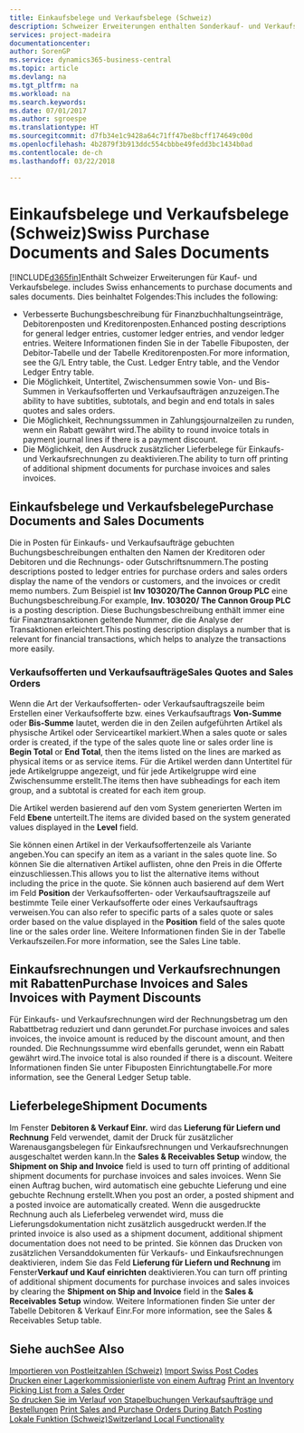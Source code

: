 ```yaml
---
title: Einkaufsbelege und Verkaufsbelege (Schweiz)
description: Schweizer Erweiterungen enthalten Sonderkauf- und Verkaufsbelegfunktionen.
services: project-madeira
documentationcenter: 
author: SorenGP
ms.service: dynamics365-business-central
ms.topic: article
ms.devlang: na
ms.tgt_pltfrm: na
ms.workload: na
ms.search.keywords: 
ms.date: 07/01/2017
ms.author: sgroespe
ms.translationtype: HT
ms.sourcegitcommit: d7fb34e1c9428a64c71ff47be8bcff174649c00d
ms.openlocfilehash: 4b2879f3b913ddc554cbbbe49fedd3bc1434b0ad
ms.contentlocale: de-ch
ms.lasthandoff: 03/22/2018

---
```

# <a name="swiss-purchase-documents-and-sales-documents"></a><span data-ttu-id="2bd62-103">Einkaufsbelege und Verkaufsbelege (Schweiz)</span><span class="sxs-lookup"><span data-stu-id="2bd62-103">Swiss Purchase Documents and Sales Documents</span></span>
[!INCLUDE[d365fin](../../includes/d365fin_md.md)]<span data-ttu-id="2bd62-104">Enthält Schweizer Erweiterungen für Kauf- und Verkaufsbelege.</span><span class="sxs-lookup"><span data-stu-id="2bd62-104"> includes Swiss enhancements to purchase documents and sales documents.</span></span> <span data-ttu-id="2bd62-105">Dies beinhaltet Folgendes:</span><span class="sxs-lookup"><span data-stu-id="2bd62-105">This includes the following:</span></span>  

- <span data-ttu-id="2bd62-106">Verbesserte Buchungsbeschreibung für Finanzbuchhaltungseinträge, Debitorenposten und Kreditorenposten.</span><span class="sxs-lookup"><span data-stu-id="2bd62-106">Enhanced posting descriptions for general ledger entries, customer ledger entries, and vendor ledger entries.</span></span> <span data-ttu-id="2bd62-107">Weitere Informationen finden Sie in der Tabelle Fibuposten, der Debitor-Tabelle und der Tabelle Kreditorenposten.</span><span class="sxs-lookup"><span data-stu-id="2bd62-107">For more information, see the G/L Entry table, the Cust. Ledger Entry table, and the Vendor Ledger Entry table.</span></span>  
- <span data-ttu-id="2bd62-108">Die Möglichkeit, Untertitel, Zwischensummen sowie Von- und Bis-Summen in Verkaufsofferten und Verkaufsaufträgen anzuzeigen.</span><span class="sxs-lookup"><span data-stu-id="2bd62-108">The ability to have subtitles, subtotals, and begin and end totals in sales quotes and sales orders.</span></span>  
- <span data-ttu-id="2bd62-109">Die Möglichkeit, Rechnungssummen in Zahlungsjournalzeilen zu runden, wenn ein Rabatt gewährt wird.</span><span class="sxs-lookup"><span data-stu-id="2bd62-109">The ability to round invoice totals in payment journal lines if there is a payment discount.</span></span>  
- <span data-ttu-id="2bd62-110">Die Möglichkeit, den Ausdruck zusätzlicher Lieferbelege für Einkaufs- und Verkaufsrechnungen zu deaktivieren.</span><span class="sxs-lookup"><span data-stu-id="2bd62-110">The ability to turn off printing of additional shipment documents for purchase invoices and sales invoices.</span></span>  

## <a name="purchase-documents-and-sales-documents"></a><span data-ttu-id="2bd62-111">Einkaufsbelege und Verkaufsbelege</span><span class="sxs-lookup"><span data-stu-id="2bd62-111">Purchase Documents and Sales Documents</span></span>  
<span data-ttu-id="2bd62-112">Die in Posten für Einkaufs- und Verkaufsaufträge gebuchten Buchungsbeschreibungen enthalten den Namen der Kreditoren oder Debitoren und die Rechnungs- oder Gutschriftsnummern.</span><span class="sxs-lookup"><span data-stu-id="2bd62-112">The posting descriptions posted to ledger entries for purchase orders and sales orders display the name of the vendors or customers, and the invoices or credit memo numbers.</span></span> <span data-ttu-id="2bd62-113">Zum Beispiel ist **Inv 103020/The Cannon Group PLC** eine Buchungsbeschreibung.</span><span class="sxs-lookup"><span data-stu-id="2bd62-113">For example, **Inv. 103020/ The Cannon Group PLC** is a posting description.</span></span> <span data-ttu-id="2bd62-114">Diese Buchungsbeschreibung enthält immer eine für Finanztransaktionen geltende Nummer, die die Analyse der Transaktionen erleichtert.</span><span class="sxs-lookup"><span data-stu-id="2bd62-114">This posting description displays a number that is relevant for financial transactions, which helps to analyze the transactions more easily.</span></span>  

### <a name="sales-quotes-and-sales-orders"></a><span data-ttu-id="2bd62-115">Verkaufsofferten und Verkaufsaufträge</span><span class="sxs-lookup"><span data-stu-id="2bd62-115">Sales Quotes and Sales Orders</span></span>  
<span data-ttu-id="2bd62-116">Wenn die Art der Verkaufsofferten- oder Verkaufsauftragszeile beim Erstellen einer Verkaufsofferte bzw. eines Verkaufsauftrags **Von-Summe** oder **Bis-Summe** lautet, werden die in den Zeilen aufgeführten Artikel als physische Artikel oder Serviceartikel markiert.</span><span class="sxs-lookup"><span data-stu-id="2bd62-116">When a sales quote or sales order is created, if the type of the sales quote line or sales order line is **Begin Total** or **End Total**, then the items listed on the lines are marked as physical items or as service items.</span></span> <span data-ttu-id="2bd62-117">Für die Artikel werden dann Untertitel für jede Artikelgruppe angezeigt, und für jede Artikelgruppe wird eine Zwischensumme erstellt.</span><span class="sxs-lookup"><span data-stu-id="2bd62-117">The items then have subheadings for each item group, and a subtotal is created for each item group.</span></span>  

<span data-ttu-id="2bd62-118">Die Artikel werden basierend auf den vom System generierten Werten im Feld **Ebene** unterteilt.</span><span class="sxs-lookup"><span data-stu-id="2bd62-118">The items are divided based on the system generated values displayed in the **Level** field.</span></span>  

<span data-ttu-id="2bd62-119">Sie können einen Artikel in der Verkaufsoffertenzeile als Variante angeben.</span><span class="sxs-lookup"><span data-stu-id="2bd62-119">You can specify an item as a variant in the sales quote line.</span></span> <span data-ttu-id="2bd62-120">So können Sie die alternativen Artikel auflisten, ohne den Preis in die Offerte einzuschliessen.</span><span class="sxs-lookup"><span data-stu-id="2bd62-120">This allows you to list the alternative items without including the price in the quote.</span></span> <span data-ttu-id="2bd62-121">Sie können auch basierend auf dem Wert im Feld **Position** der Verkaufsofferten- oder Verkaufsauftragszeile auf bestimmte Teile einer Verkaufsofferte oder eines Verkaufsauftrags verweisen.</span><span class="sxs-lookup"><span data-stu-id="2bd62-121">You can also refer to specific parts of a sales quote or sales order based on the value displayed in the **Position** field of the sales quote line or the sales order line.</span></span> <span data-ttu-id="2bd62-122">Weitere Informationen finden Sie in der Tabelle Verkaufszeilen.</span><span class="sxs-lookup"><span data-stu-id="2bd62-122">For more information, see the Sales Line table.</span></span>  

## <a name="purchase-invoices-and-sales-invoices-with-payment-discounts"></a><span data-ttu-id="2bd62-123">Einkaufsrechnungen und Verkaufsrechnungen mit Rabatten</span><span class="sxs-lookup"><span data-stu-id="2bd62-123">Purchase Invoices and Sales Invoices with Payment Discounts</span></span>  
<span data-ttu-id="2bd62-124">Für Einkaufs- und Verkaufsrechnungen wird der Rechnungsbetrag um den Rabattbetrag reduziert und dann gerundet.</span><span class="sxs-lookup"><span data-stu-id="2bd62-124">For purchase invoices and sales invoices, the invoice amount is reduced by the discount amount, and then rounded.</span></span> <span data-ttu-id="2bd62-125">Die Rechnungssumme wird ebenfalls gerundet, wenn ein Rabatt gewährt wird.</span><span class="sxs-lookup"><span data-stu-id="2bd62-125">The invoice total is also rounded if there is a discount.</span></span> <span data-ttu-id="2bd62-126">Weitere Informationen finden Sie unter Fibuposten Einrichtungtabelle.</span><span class="sxs-lookup"><span data-stu-id="2bd62-126">For more information, see the General Ledger Setup table.</span></span>  

## <a name="shipment-documents"></a><span data-ttu-id="2bd62-127">Lieferbelege</span><span class="sxs-lookup"><span data-stu-id="2bd62-127">Shipment Documents</span></span>  
<span data-ttu-id="2bd62-128">Im Fenster **Debitoren & Verkauf Einr.** wird das **Lieferung für Liefern und Rechnung** Feld verwendet, damit der Druck für zusätzlicher Warenausgangsbelegen für Einkaufsrechnungen und Verkaufsrechnungen ausgeschaltet werden kann.</span><span class="sxs-lookup"><span data-stu-id="2bd62-128">In the **Sales & Receivables Setup** window, the **Shipment on Ship and Invoice** field is used to turn off printing of additional shipment documents for purchase invoices and sales invoices.</span></span> <span data-ttu-id="2bd62-129">Wenn Sie einen Auftrag buchen, wird automatisch eine gebuchte Lieferung und eine gebuchte Rechnung erstellt.</span><span class="sxs-lookup"><span data-stu-id="2bd62-129">When you post an order, a posted shipment and a posted invoice are automatically created.</span></span> <span data-ttu-id="2bd62-130">Wenn die ausgedruckte Rechnung auch als Lieferbeleg verwendet wird, muss die Lieferungsdokumentation nicht zusätzlich ausgedruckt werden.</span><span class="sxs-lookup"><span data-stu-id="2bd62-130">If the printed invoice is also used as a shipment document, additional shipment documentation does not need to be printed.</span></span> <span data-ttu-id="2bd62-131">Sie können das Drucken von zusätzlichen Versanddokumenten für Verkaufs- und Einkaufsrechnungen deaktivieren, indem Sie das Feld **Lieferung für Liefern und Rechnung** im Fenster**Verkauf und Kauf einrichten** deaktivieren.</span><span class="sxs-lookup"><span data-stu-id="2bd62-131">You can turn off printing of additional shipment documents for purchase invoices and sales invoices by clearing the **Shipment on Ship and Invoice** field in the **Sales & Receivables Setup** window.</span></span> <span data-ttu-id="2bd62-132">Weitere Informationen finden Sie unter der Tabelle Debitoren & Verkauf Einr.</span><span class="sxs-lookup"><span data-stu-id="2bd62-132">For more information, see the Sales & Receivables Setup table.</span></span>  

## <a name="see-also"></a><span data-ttu-id="2bd62-133">Siehe auch</span><span class="sxs-lookup"><span data-stu-id="2bd62-133">See Also</span></span>  
 <span data-ttu-id="2bd62-134">[Importieren von Postleitzahlen (Schweiz)](how-to-import-swiss-post-codes.md) </span><span class="sxs-lookup"><span data-stu-id="2bd62-134">[Import Swiss Post Codes](how-to-import-swiss-post-codes.md) </span></span>  
 <span data-ttu-id="2bd62-135">[Drucken einer Lagerkommissionierliste von einem Auftrag](how-to-print-an-inventory-picking-list-from-a-sales-order.md) </span><span class="sxs-lookup"><span data-stu-id="2bd62-135">[Print an Inventory Picking List from a Sales Order](how-to-print-an-inventory-picking-list-from-a-sales-order.md) </span></span>  
 <span data-ttu-id="2bd62-136">[So drucken Sie im Verlauf von Stapelbuchungen Verkaufsaufträge und Bestellungen](how-to-print-sales-and-purchase-orders-during-batch-posting.md) </span><span class="sxs-lookup"><span data-stu-id="2bd62-136">[Print Sales and Purchase Orders During Batch Posting](how-to-print-sales-and-purchase-orders-during-batch-posting.md) </span></span>  
 [<span data-ttu-id="2bd62-137">Lokale Funktion (Schweiz)</span><span class="sxs-lookup"><span data-stu-id="2bd62-137">Switzerland Local Functionality</span></span>](switzerland-local-functionality.md)

